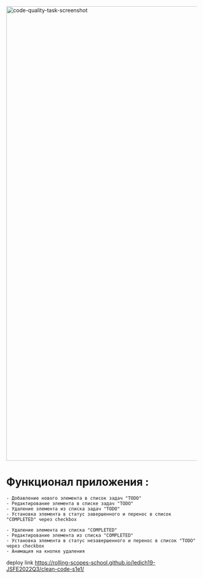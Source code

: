 <img width="1199" alt="code-quality-task-screenshot" src="https://user-images.githubusercontent.com/8201843/113413843-4080fb80-93c4-11eb-9f20-15e4b4c1e430.png">

# Функционал приложения :

    - Добавление нового элемента в список задач "TODO"
    - Редактирование элемента в списке задач "TODO"
    - Удаление элемента из списка задач "TODO"
    - Установка элемента в статус завершенного и перенос в список "COMPLETED" через checkbox

    - Удаление элемента из списка "COMPLETED"
    - Редактирование элемента из списка "COMPLETED"
    - Установка элемента в статус незавершенного и перенос в список "TODO" через checkbox
    - Анимация на кнопке удаления


deploy link
https://rolling-scopes-school.github.io/ledich19-JSFE2022Q3/clean-code-s1e1/
